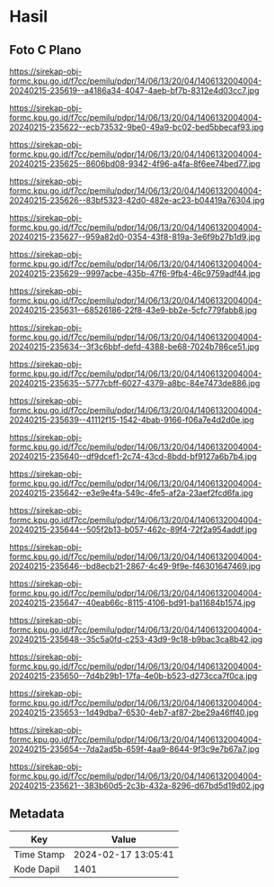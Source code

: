 # Hasil

## Foto C Plano

https://sirekap-obj-formc.kpu.go.id/f7cc/pemilu/pdpr/14/06/13/20/04/1406132004004-20240215-235619--a4186a34-4047-4aeb-bf7b-8312e4d03cc7.jpg

https://sirekap-obj-formc.kpu.go.id/f7cc/pemilu/pdpr/14/06/13/20/04/1406132004004-20240215-235622--ecb73532-9be0-49a9-bc02-bed5bbecaf93.jpg

https://sirekap-obj-formc.kpu.go.id/f7cc/pemilu/pdpr/14/06/13/20/04/1406132004004-20240215-235625--8606bd08-9342-4f96-a4fa-8f6ee74bed77.jpg

https://sirekap-obj-formc.kpu.go.id/f7cc/pemilu/pdpr/14/06/13/20/04/1406132004004-20240215-235626--83bf5323-42d0-482e-ac23-b04419a76304.jpg

https://sirekap-obj-formc.kpu.go.id/f7cc/pemilu/pdpr/14/06/13/20/04/1406132004004-20240215-235627--959a82d0-0354-43f8-819a-3e6f9b27b1d9.jpg

https://sirekap-obj-formc.kpu.go.id/f7cc/pemilu/pdpr/14/06/13/20/04/1406132004004-20240215-235629--9997acbe-435b-47f6-9fb4-46c9759adf44.jpg

https://sirekap-obj-formc.kpu.go.id/f7cc/pemilu/pdpr/14/06/13/20/04/1406132004004-20240215-235631--68526186-22f8-43e9-bb2e-5cfc779fabb8.jpg

https://sirekap-obj-formc.kpu.go.id/f7cc/pemilu/pdpr/14/06/13/20/04/1406132004004-20240215-235634--3f3c6bbf-defd-4388-be68-7024b786ce51.jpg

https://sirekap-obj-formc.kpu.go.id/f7cc/pemilu/pdpr/14/06/13/20/04/1406132004004-20240215-235635--5777cbff-6027-4379-a8bc-84e7473de886.jpg

https://sirekap-obj-formc.kpu.go.id/f7cc/pemilu/pdpr/14/06/13/20/04/1406132004004-20240215-235639--41112f15-1542-4bab-9166-f06a7e4d2d0e.jpg

https://sirekap-obj-formc.kpu.go.id/f7cc/pemilu/pdpr/14/06/13/20/04/1406132004004-20240215-235640--df9dcef1-2c74-43cd-8bdd-bf9127a6b7b4.jpg

https://sirekap-obj-formc.kpu.go.id/f7cc/pemilu/pdpr/14/06/13/20/04/1406132004004-20240215-235642--e3e9e4fa-549c-4fe5-af2a-23aef2fcd6fa.jpg

https://sirekap-obj-formc.kpu.go.id/f7cc/pemilu/pdpr/14/06/13/20/04/1406132004004-20240215-235644--505f2b13-b057-462c-89f4-72f2a954addf.jpg

https://sirekap-obj-formc.kpu.go.id/f7cc/pemilu/pdpr/14/06/13/20/04/1406132004004-20240215-235646--bd8ecb21-2867-4c49-9f9e-f46301647469.jpg

https://sirekap-obj-formc.kpu.go.id/f7cc/pemilu/pdpr/14/06/13/20/04/1406132004004-20240215-235647--40eab66c-8115-4106-bd91-ba11684b1574.jpg

https://sirekap-obj-formc.kpu.go.id/f7cc/pemilu/pdpr/14/06/13/20/04/1406132004004-20240215-235648--35c5a0fd-c253-43d9-9c18-b9bac3ca8b42.jpg

https://sirekap-obj-formc.kpu.go.id/f7cc/pemilu/pdpr/14/06/13/20/04/1406132004004-20240215-235650--7d4b29b1-17fa-4e0b-b523-d273cca7f0ca.jpg

https://sirekap-obj-formc.kpu.go.id/f7cc/pemilu/pdpr/14/06/13/20/04/1406132004004-20240215-235653--1d49dba7-6530-4eb7-af87-2be29a46ff40.jpg

https://sirekap-obj-formc.kpu.go.id/f7cc/pemilu/pdpr/14/06/13/20/04/1406132004004-20240215-235654--7da2ad5b-659f-4aa9-8644-9f3c9e7b67a7.jpg

https://sirekap-obj-formc.kpu.go.id/f7cc/pemilu/pdpr/14/06/13/20/04/1406132004004-20240215-235621--383b60d5-2c3b-432a-8296-d67bd5d19d02.jpg


## Metadata

| Key        | Value               |
| ---------- | ------------------- |
| Time Stamp | 2024-02-17 13:05:41 |
| Kode Dapil | 1401                |



